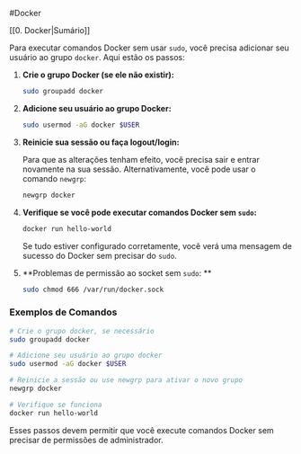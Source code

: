 #Docker

[[0. Docker|Sumário]]

Para executar comandos Docker sem usar `sudo`, você precisa adicionar seu usuário ao grupo `docker`. Aqui estão os passos:

1. **Crie o grupo Docker (se ele não existir):**
   ```bash
   sudo groupadd docker
   ```

2. **Adicione seu usuário ao grupo Docker:**
   ```bash
   sudo usermod -aG docker $USER
   ```

3. **Reinicie sua sessão ou faça logout/login:**

   Para que as alterações tenham efeito, você precisa sair e entrar novamente na sua sessão. Alternativamente, você pode usar o comando `newgrp`:
   ```bash
   newgrp docker
   ```

4. **Verifique se você pode executar comandos Docker sem `sudo`:**
   ```bash
   docker run hello-world
   ```

   Se tudo estiver configurado corretamente, você verá uma mensagem de sucesso do Docker sem precisar do `sudo`.
5. **Problemas de permissão ao socket sem `sudo`: ** 
	``` bash
	sudo chmod 666 /var/run/docker.sock
	```
### Exemplos de Comandos

```bash
# Crie o grupo docker, se necessário
sudo groupadd docker

# Adicione seu usuário ao grupo docker
sudo usermod -aG docker $USER

# Reinicie a sessão ou use newgrp para ativar o novo grupo
newgrp docker

# Verifique se funciona
docker run hello-world
```

Esses passos devem permitir que você execute comandos Docker sem precisar de permissões de administrador.